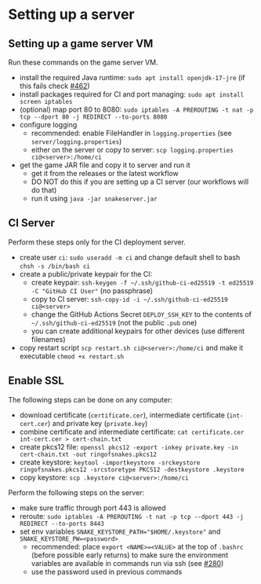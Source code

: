 # Setting up a server

## Setting up a game server VM
Run these commands on the game server VM.
 - install the required Java runtime: `sudo apt install openjdk-17-jre` (if this fails check [#462](https://github.com/KielerGames/ringofsnakes/issues/462))
 - install packages required for CI and port managing: `sudo apt install screen iptables`
 - (optional) map port 80 to 8080: `sudo iptables -A PREROUTING -t nat -p tcp --dport 80 -j REDIRECT --to-ports 8080`
 - configure logging 
   - recommended: enable FileHandler in `logging.properties` (see `server/logging.properties`)
   - either on the server or copy to server: `scp logging.properties ci@<server>:/home/ci`
 - get the game JAR file and copy it to server and run it
   - get it from the releases or the latest workflow
   - DO NOT do this if you are setting up a CI server (our workflows will do that)
   - run it using `java -jar snakeserver.jar`

## CI Server
Perform these steps only for the CI deployment server.
 - create user `ci`: `sudo useradd -m ci` and change default shell to bash `chsh -s /bin/bash ci`
 - create a public/private keypair for the CI:
   - create keypair: `ssh-keygen -f ~/.ssh/github-ci-ed25519 -t ed25519 -C "GitHub CI User"` (no passphrase)
   - copy to CI server: `ssh-copy-id -i ~/.ssh/github-ci-ed25519 ci@<server>`
   - change the GitHub Actions Secret `DEPLOY_SSH_KEY` to the contents of `~/.ssh/github-ci-ed25519` (not the public `.pub` one)
   - you can create additional keypairs for other devices (use different filenames)
 - copy restart script `scp restart.sh ci@<server>:/home/ci` and make it executable `chmod +x restart.sh`

## Enable SSL

The following steps can be done on any computer:
 - download certificate (`certificate.cer`), intermediate certificate (`int-cert.cer`) and private key (`private.key`)
 - combine certificate and intermediate certificate: `cat certificate.cer int-cert.cer > cert-chain.txt`
 - create pkcs12 file: `openssl pkcs12 -export -inkey private.key -in cert-chain.txt -out ringofsnakes.pkcs12`
 - create keystore: `keytool -importkeystore -srckeystore ringofsnakes.pkcs12 -srcstoretype PKCS12 -destkeystore .keystore`
 - copy keystore: `scp .keystore ci@<server>:/home/ci`

Perform the following steps on the server:
 - make sure traffic through port 443 is allowed
 - reroute: `sudo iptables -A PREROUTING -t nat -p tcp --dport 443 -j REDIRECT --to-ports 8443`
 - set env variables `SNAKE_KEYSTORE_PATH="$HOME/.keystore"` and `SNAKE_KEYSTORE_PW=<password>`
   - recommended: place `export <NAME>=<VALUE>` at the top of `.bashrc` (before possible early returns) to make sure the environment variables are available in commands run via ssh (see [#280](https://github.com/KielerGames/ringofsnakes/issues/280))
   - use the password used in previous commands
